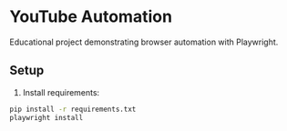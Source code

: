 # YouTube Automation

Educational project demonstrating browser automation with Playwright.

## Setup
1. Install requirements:
```bash
pip install -r requirements.txt
playwright install
